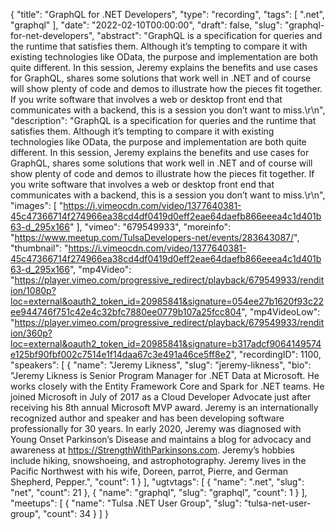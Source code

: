 {
  "title": "GraphQL for .NET Developers",
  "type": "recording",
  "tags": [
    ".net",
    "graphql"
  ],
  "date": "2022-02-10T00:00:00",
  "draft": false,
  "slug": "graphql-for-net-developers",
  "abstract": "GraphQL is a specification for queries and the runtime that satisfies them. Although it’s tempting to compare it with existing technologies like OData, the purpose and implementation are both quite different. In this session, Jeremy explains the benefits and use cases for GraphQL, shares some solutions that work well in .NET and of course will show plenty of code and demos to illustrate how the pieces fit together. If you write software that involves a web or desktop front end that communicates with a backend, this is a session you don’t want to miss.\r\n",
  "description": "GraphQL is a specification for queries and the runtime that satisfies them. Although it’s tempting to compare it with existing technologies like OData, the purpose and implementation are both quite different. In this session, Jeremy explains the benefits and use cases for GraphQL, shares some solutions that work well in .NET and of course will show plenty of code and demos to illustrate how the pieces fit together. If you write software that involves a web or desktop front end that communicates with a backend, this is a session you don’t want to miss.\r\n",
  "images": [
    "https://i.vimeocdn.com/video/1377640381-45c47366714f274966ea38cd4df0419d0eff2eae64daefb866eeea4c1d401b63-d_295x166"
  ],
  "vimeo": "679549933",
  "moreinfo": "https://www.meetup.com/TulsaDevelopers-net/events/283643087/",
  "thumbnail": "https://i.vimeocdn.com/video/1377640381-45c47366714f274966ea38cd4df0419d0eff2eae64daefb866eeea4c1d401b63-d_295x166",
  "mp4Video": "https://player.vimeo.com/progressive_redirect/playback/679549933/rendition/1080p?loc=external&oauth2_token_id=20985841&signature=054ee27b1620f93c22ee944746f751c42e4c32bfc7880ee0779b107a25fcc804",
  "mp4VideoLow": "https://player.vimeo.com/progressive_redirect/playback/679549933/rendition/360p?loc=external&oauth2_token_id=20985841&signature=b317adcf9064149574e125bf90fbf002c7514e1f14daa67c3e491a46ce5ff8e2",
  "recordingID": 1100,
  "speakers": [
    {
      "name": "Jeremy Likness",
      "slug": "jeremy-likness",
      "bio": "Jeremy Likness is Senior Program Manager for .NET Data at Microsoft. He works closely with the Entity Framework Core and Spark for .NET teams. He joined Microsoft in July of 2017 as a Cloud Developer Advocate just after receiving his 8th annual Microsoft MVP award. Jeremy is an internationally recognized author and speaker and has been developing software professionally for 30 years. In early 2020, Jeremy was diagnosed with Young Onset Parkinson’s Disease and maintains a blog for advocacy and awareness at https://StrengthWithParkinsons.com. Jeremy’s hobbies include hiking, snowshoeing, and astrophotography. Jeremy lives in the Pacific Northwest with his wife, Doreen, parrot, Pierre, and German Shepherd, Pepper.",
      "count": 1
    }
  ],
  "ugtvtags": [
    {
      "name": ".net",
      "slug": "net",
      "count": 21
    },
    {
      "name": "graphql",
      "slug": "graphql",
      "count": 1
    }
  ],
  "meetups": [
    {
      "name": "Tulsa .NET User Group",
      "slug": "tulsa-net-user-group",
      "count": 34
    }
  ]
}